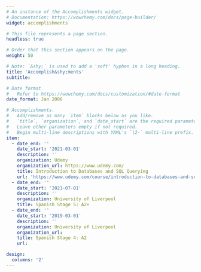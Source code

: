 ```yaml
---
# An instance of the Accomplishments widget.
# Documentation: https://wowchemy.com/docs/page-builder/
widget: accomplishments

# This file represents a page section.
headless: true

# Order that this section appears on the page.
weight: 50

# Note: `&shy;` is used to add a 'soft' hyphen in a long heading.
title: 'Accomplish&shy;ments'
subtitle:

# Date format
#   Refer to https://wowchemy.com/docs/customization/#date-format
date_format: Jan 2006

# Accomplishments.
#   Add/remove as many `item` blocks below as you like.
#   `title`, `organization`, and `date_start` are the required parameters.
#   Leave other parameters empty if not required.
#   Begin multi-line descriptions with YAML's `|2-` multi-line prefix.
item:
  - date_end: ''
    date_start: '2021-03-01'
    description: ''
    organization: Udemy
    organization_url: https://www.udemy.com/
    title: Introduction to Databases and SQL Querying
    url: 'https://www.udemy.com/course/introduction-to-databases-and-sql-querying/'
  - date_end: ''
    date_start: '2021-07-01'
    description: ''
    organization: University of Liverpool
    title: Spanish Stage 5: A2+
  - date_end: ''
    date_start: '2019-03-01'
    description: ''
    organization: University of Liverpool
    organization_url: 
    title: Spanish Stage 4: A2
    url: 

design:
  columns: '2'
---
```

